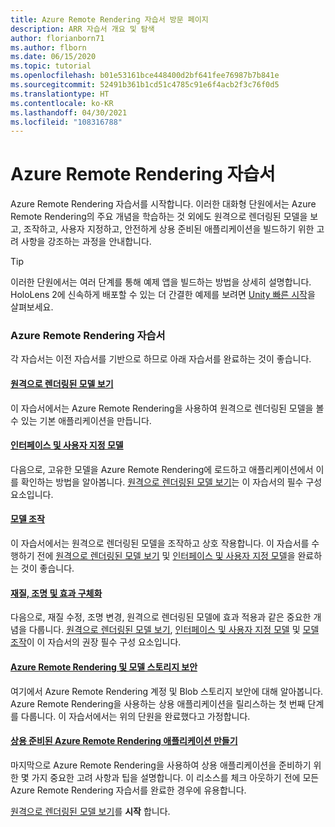 ```yaml
---
title: Azure Remote Rendering 자습서 방문 페이지
description: ARR 자습서 개요 및 탐색
author: florianborn71
ms.author: flborn
ms.date: 06/15/2020
ms.topic: tutorial
ms.openlocfilehash: b01e53161bce448400d2bf641fee76987b7b841e
ms.sourcegitcommit: 52491b361b1cd51c4785c91e6f4acb2f3c76f0d5
ms.translationtype: HT
ms.contentlocale: ko-KR
ms.lasthandoff: 04/30/2021
ms.locfileid: "108316788"
---
```

# <a name="azure-remote-rendering-tutorials"></a>Azure Remote Rendering 자습서

Azure Remote Rendering 자습서를 시작합니다. 이러한 대화형 단원에서는 Azure Remote Rendering의 주요 개념을 학습하는 것 외에도 원격으로 렌더링된 모델을 보고, 조작하고, 사용자 지정하고, 안전하게 상용 준비된 애플리케이션을 빌드하기 위한 고려 사항을 강조하는 과정을 안내합니다.

> [!TIP]
> 이러한 단원에서는 여러 단계를 통해 예제 앱을 빌드하는 방법을 상세히 설명합니다. HoloLens 2에 신속하게 배포할 수 있는 더 간결한 예제를 보려면 [Unity 빠른 시작](../../quickstarts/render-model.md)을 살펴보세요.

### <a name="azure-remote-rendering-tutorials"></a>Azure Remote Rendering 자습서

각 자습서는 이전 자습서를 기반으로 하므로 아래 자습서를 완료하는 것이 좋습니다.

#### <a name="viewing-a-remotely-rendered-model"></a>[원격으로 렌더링된 모델 보기](view-remote-models/view-remote-models.md)

이 자습서에서는 Azure Remote Rendering을 사용하여 원격으로 렌더링된 모델을 볼 수 있는 기본 애플리케이션을 만듭니다.

#### <a name="interfaces-and-custom-models"></a>[인터페이스 및 사용자 지정 모델](custom-models/custom-models.md)

다음으로, 고유한 모델을 Azure Remote Rendering에 로드하고 애플리케이션에서 이를 확인하는 방법을 알아봅니다. [원격으로 렌더링된 모델 보기](view-remote-models/view-remote-models.md)는 이 자습서의 필수 구성 요소입니다.

#### <a name="manipulating-models"></a>[모델 조작](manipulate-models/manipulate-models.md)

이 자습서에서는 원격으로 렌더링된 모델을 조작하고 상호 작용합니다. 이 자습서를 수행하기 전에 [원격으로 렌더링된 모델 보기](view-remote-models/view-remote-models.md) 및 [인터페이스 및 사용자 지정 모델](custom-models/custom-models.md)을 완료하는 것이 좋습니다.

#### <a name="refining-materials-lighting-and-effects"></a>[재질, 조명 및 효과 구체화](materials-lighting-effects/materials-lighting-effects.md)

다음으로, 재질 수정, 조명 변경, 원격으로 렌더링된 모델에 효과 적용과 같은 중요한 개념을 다룹니다. [원격으로 렌더링된 모델 보기](view-remote-models/view-remote-models.md), [인터페이스 및 사용자 지정 모델](custom-models/custom-models.md) 및 [모델 조작](manipulate-models/manipulate-models.md)이 이 자습서의 권장 필수 구성 요소입니다.

#### <a name="securing-azure-remote-rendering-and-model-storage"></a>[Azure Remote Rendering 및 모델 스토리지 보안](security/security.md)

여기에서 Azure Remote Rendering 계정 및 Blob 스토리지 보안에 대해 알아봅니다. Azure Remote Rendering을 사용하는 상용 애플리케이션을 릴리스하는 첫 번째 단계를 다룹니다. 이 자습서에서는 위의 단원을 완료했다고 가정합니다.


#### <a name="creating-a-commercial-ready-azure-remote-rendering-application"></a>[상용 준비된 Azure Remote Rendering 애플리케이션 만들기](commercial-ready/commercial-ready.md)

마지막으로 Azure Remote Rendering을 사용하여 상용 애플리케이션을 준비하기 위한 몇 가지 중요한 고려 사항과 팁을 설명합니다. 이 리소스를 체크 아웃하기 전에 모든 Azure Remote Rendering 자습서를 완료한 경우에 유용합니다.

[원격으로 렌더링된 모델 보기](view-remote-models/view-remote-models.md)를 **시작** 합니다.